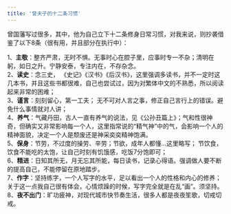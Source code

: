 ```yaml
---
title: '曾夫子的十二条习惯'
---
```



曾国藩写过很多，其中，他为自己立下十二条修身日常习惯，对我来说，则抄袭借鉴了以下8条（很有用，并且部分在执行中）：


1、**主敬**：整齐严肃，无时不惧。无事时心在腔子里，应事时专一不杂；清明在躬，如日之升。宁静安泰，专注内在，不存杂念。  
2、**读史**：念三史， 《史记》《汉书》《后汉书》，这里强调多读书，并不一定时这几本书，并且这些书都很难，自己也尝试过，因为对繁体中文的不熟悉，所以阅读起来非常的困难；  
3、**谨言**：刻刻留心，第一工夫； 无不可对人言之事，修正自己言行上的错误。避免什么事情就对人讲；  
4、**养气**：气藏丹田，古人一直有养气的说法，见《公孙丑篇上》；气和性很神奇，但确实又非常影响每一个人，这里指常说的“精气神”中的气，会影响一个人的精神面貌，决定一个人是颓废还是神采奕奕精神饱满。  
5、**保身**：节劳，不过度的操劳、辛劳；节欲，成年人都懂...这里略写； 节饮食，饮食不能吃的太饱，让自己时刻有饥饿感，吃饭7分饱即可；  
6、**精进**：日知其所无，月无忘其所能，每日读书，记录心得语。强调做人要不断的提高自己，不能停留在原地踏步。  
7、**作字**：坚持练字，一个人写字的水平，足以看出一个人的性格和内心的修养；关于这一点我自己很有体会，心情烦躁的时候，写字完全就是在乱“画”。须坚持。  
8、**夜不出门**：旷功疲神，对现代城市快节奏生活，很多人都是夜夜笙歌，切戒切戒。


